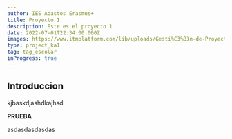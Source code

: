 ```yaml
---
author: IES Abastos Erasmus+
title: Proyecto 1
description: Este es el proyecto 1
date: 2022-07-01T22:34:00.000Z
images: https://www.itmplatform.com/lib/uploads/Gesti%C3%B3n-de-Proyectos-5-Requisitos-del-%C3%89xito-300x199.png
type: project_ka1
tag: tag_escolar
inProgress: true
---
```


## Introduccion

kjbaskdjashdkajhsd

**PRUEBA**

asdasdasdasdas
